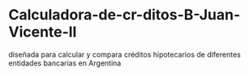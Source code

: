 # Calculadora-de-cr-ditos-B-Juan-Vicente-ll
diseñada para calcular y compara créditos hipotecarios de diferentes entidades bancarias en Argentina
